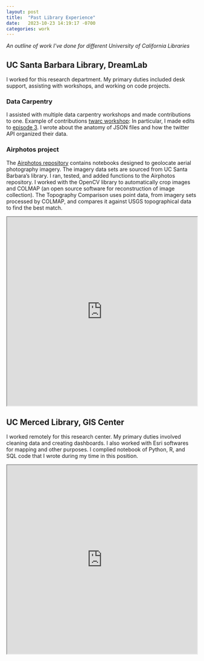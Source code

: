 ```yaml
---
layout: post
title:  "Past Library Experience"
date:   2023-10-23 14:19:17 -0700
categories: work
---
```


*An outline of work I've done for different University of California Libraries*

## UC Santa Barbara Library, DreamLab

I worked for this research department. My primary duties included desk support, assisting with workshops, and working on code projects. 

### Data Carpentry

I assisted with multiple data carpentry workshops and made contributions to one. Example of contributions [twarc workshop](https://ucsbcarpentry.github.io/2022-05-26-ucsb-twarc/): 
In particular, I made edits to [episode 3](https://github.com/gnunnelley/gh-pages-copy/blob/gh-pages/_episodes/03-3-tweet-anatomy.md). I wrote about the anatomy of JSON files and how the twitter API organized their data. 

### Airphotos project 

The [Airphotos repository](https://github.com/jonjab/AirPhotos) contains notebooks designed to geolocate aerial photography imagery. The imagery data sets are sourced from UC Santa Barbara’s library. I ran, tested, and added functions to the Airphotos repository. I worked with the OpenCV library to automatically crop images and COLMAP (an open source software for reconstruction of image collection). The Topography Comparison uses point data, from imagery sets processed by COLMAP, and compares it against USGS topographical data to find the best match. 

<iframe src="https://gnunnelley.github.io/portfolio/_pdfs/AirPhotos.pdf" type="application/pdf" width="100%" height="500"></iframe> 
<!-- 
<iframe src=airphotos type="application/pdf" width="100%" height="500"></iframe>
<iframe src="https://gnunnelley.github.io/portfolio/_pdfs/AirPhotos.pdf" type="application/pdf" width="100%" height="500"></iframe>
--> 

## UC Merced Library, GIS Center

 I worked remotely for this research center. My primary duties involved cleaning data and creating dashboards. I also worked with Esri softwares for mapping and other purposes. I complied notebook of Python, R, and SQL code that I wrote during my time in this position.

<iframe src="https://gnunnelley.github.io/portfolio/_pdfs/datacleanUCM.pdf" type="application/pdf" width="100%" height="500"></iframe>
